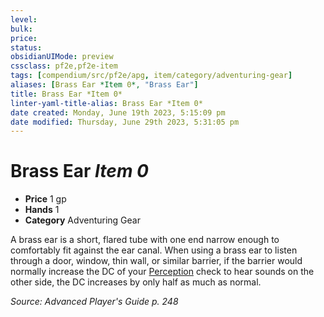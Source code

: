 ```yaml
---
level:
bulk:
price:
status:
obsidianUIMode: preview
cssclass: pf2e,pf2e-item
tags: [compendium/src/pf2e/apg, item/category/adventuring-gear]
aliases: [Brass Ear *Item 0*, "Brass Ear"]
title: Brass Ear *Item 0*
linter-yaml-title-alias: Brass Ear *Item 0*
date created: Monday, June 19th 2023, 5:15:09 pm
date modified: Thursday, June 29th 2023, 5:31:05 pm
---
```


# Brass Ear *Item 0*

- **Price** 1 gp
- **Hands** 1
- **Category** Adventuring Gear

A brass ear is a short, flared tube with one end narrow enough to comfortably fit against the ear canal. When using a brass ear to listen through a door, window, thin wall, or similar barrier, if the barrier would normally increase the DC of your [Perception](compendium/skills.md#Perception) check to hear sounds on the other side, the DC increases by only half as much as normal.

*Source: Advanced Player's Guide p. 248*
